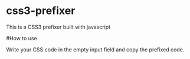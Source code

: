 # css3-prefixer

This is a CSS3 prefixer built with javascript 

#How to use 

Write your CSS code in the empty input field and copy the prefixed code.
